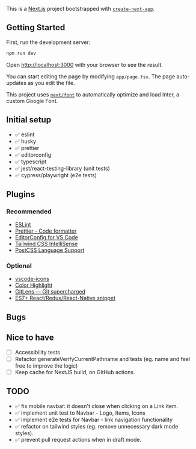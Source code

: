 This is a [Next.js](https://nextjs.org/) project bootstrapped with [`create-next-app`](https://github.com/vercel/next.js/tree/canary/packages/create-next-app).

## Getting Started

First, run the development server:

```bash
npm run dev
```

Open [http://localhost:3000](http://localhost:3000) with your browser to see the result.

You can start editing the page by modifying `app/page.tsx`. The page auto-updates as you edit the file.

This project uses [`next/font`](https://nextjs.org/docs/basic-features/font-optimization) to automatically optimize and load Inter, a custom Google Font.

## Initial setup

- ✅ eslint
- ✅ husky
- ✅ prettier
- ✅ editorconfig
- ✅ typescript
- ✅ jest/react-testing-library (unit tests)
- ✅ cypress/playwright (e2e tests)

## Plugins

### Recommended

- [ESLint](https://marketplace.visualstudio.com/items?itemName=dbaeumer.vscode-eslint)
- [Prettier - Code formatter](https://marketplace.visualstudio.com/items?itemName=esbenp.prettier-vscode)
- [EditorConfig for VS Code](https://marketplace.visualstudio.com/items?itemName=EditorConfig.EditorConfig)
- [Tailwind CSS IntelliSense](https://marketplace.visualstudio.com/items?itemName=bradlc.vscode-tailwindcss)
- [PostCSS Language Support](https://marketplace.visualstudio.com/items?itemName=csstools.postcss)

### Optional

- [vscode-icons](https://marketplace.visualstudio.com/items?itemName=vscode-icons-team.vscode-icons)
- [Color Highlight](https://marketplace.visualstudio.com/items?itemName=naumovs.color-highlight)
- [GitLens — Git supercharged](https://marketplace.visualstudio.com/items?itemName=eamodio.gitlens)
- [ES7+ React/Redux/React-Native snippet](https://marketplace.visualstudio.com/items?itemName=dsznajder.es7-react-js-snippets)

## Bugs

## Nice to have

- [ ] Accessibility tests
- [ ] Refactor generateVerifyCurrentPathname and tests (eg. name and feel free to improve the logic)
- [ ] Keep cache for NextJS build, on GitHub actions.

## TODO

- ✅ fix mobile navbar: it doesn't close when clicking on a Link item.
- ✅ implement unit test to Navbar - Logo, Items, Icons
- ✅ implement e2e tests for Navbar - link navigation functionality
- ✅ refactor on tailwind styles (eg. remove unnecessary dark mode styles).
- ✅ prevent pull request actions when in draft mode.
